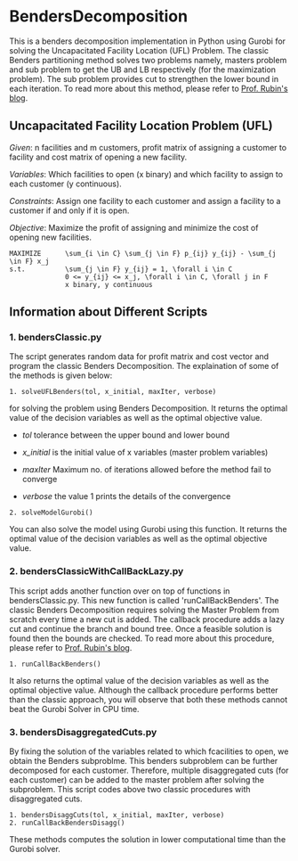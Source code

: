 # BendersDecomposition

This is a benders decomposition implementation in Python using Gurobi for solving the Uncapacitated Facility Location (UFL) Problem. The classic Benders partitioning method solves two problems namely, masters problem and sub problem to get the UB and LB respectively (for the maximization problem). The sub problem provides cut to strengthen the lower bound in each iteration. To read more about this method, please refer to [Prof. Rubin's blog](https://orinanobworld.blogspot.com/2011/10/benders-decomposition-then-and-now.html).

## Uncapacitated Facility Location Problem (UFL)
*Given*: n facilities and m customers, profit matrix of assigning a customer to facility and cost matrix of opening a new facility.

*Variables*: Which facilities to open (x binary) and which facility to assign to each customer (y continuous).

*Constraints*: Assign one facility to each customer and assign a facility to a customer if and only if it is open.

*Objective*: Maximize the profit of assigning and minimize the cost of opening new facilities.
```
MAXIMIZE      \sum_{i \in C} \sum_{j \in F} p_{ij} y_{ij} - \sum_{j \in F} x_j
s.t.          \sum_{j \in F} y_{ij} = 1, \forall i \in C
              0 <= y_{ij} <= x_j, \forall i \in C, \forall j in F
              x binary, y continuous
```
## Information about Different Scripts
### 1. bendersClassic.py
The script generates random data for profit matrix and cost vector and program the classic Benders Decomposition. The explaination of some of the methods is given below:

```
1. solveUFLBenders(tol, x_initial, maxIter, verbose)
```
for solving the problem using Benders Decomposition. It returns the optimal value of the decision variables as well as the optimal objective value.

 - *tol* tolerance between the upper bound and lower bound
 
 - *x_initial* is the initial value of x variables (master problem variables)
 
 - *maxIter* Maximum no. of iterations allowed before the method fail to converge
 
 - *verbose* the value 1 prints the details of the convergence
 
 
```
2. solveModelGurobi()
```
 You can also solve the model using Gurobi using this function. It returns the optimal value of the decision variables as well as the optimal objective value.
 
 ### 2. bendersClassicWithCallBackLazy.py
 This script adds another function over on top of functions in bendersClassic.py. This new function is called 'runCallBackBenders'. The classic Benders Decomposition requires solving the Master Problem from scratch every time a new cut is added. The callback procedure adds a lazy cut and continue the branch and bound tree. Once a feasible solution is found then the bounds are checked. To read more about this procedure, please refer to [Prof. Rubin's blog](https://orinanobworld.blogspot.com/2011/10/benders-decomposition-then-and-now.html). 
 
 
```
1. runCallBackBenders()  
```
 
 It also returns the optimal value of the decision variables as well as the optimal objective value. 
 Although the callback procedure performs better than the classic approach, you will observe that both these methods cannot beat the Gurobi Solver in CPU time.
 
 ### 3. bendersDisaggregatedCuts.py
 By fixing the solution of the variables related to which fcacilities to open, we obtain the Benders subproblme. This benders subproblem can be further decomposed for each customer. Therefore, multiple disaggregated cuts (for each customer) can be added to the master problem after solving the subproblem. This script codes above two classic  procedures with disaggregated cuts.  
 
 
 ```
 1. bendersDisaggCuts(tol, x_initial, maxIter, verbose)
 2. runCallBackBendersDisagg()
```
 These methods computes the solution in lower computational time than the Gurobi solver. 
